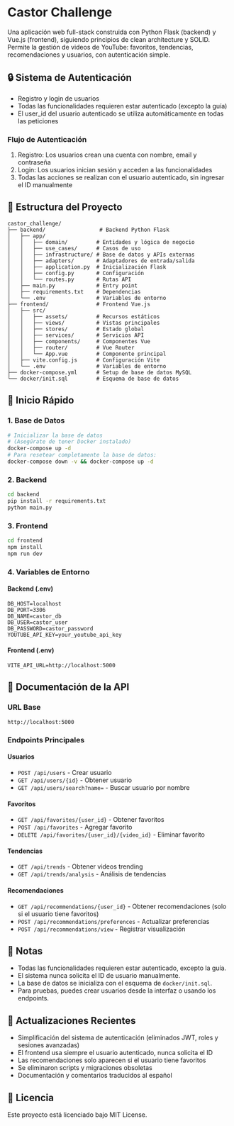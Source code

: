 # Castor Challenge

Una aplicación web full-stack construida con Python Flask (backend) y Vue.js (frontend), siguiendo principios de clean architecture y SOLID. Permite la gestión de videos de YouTube: favoritos, tendencias, recomendaciones y usuarios, con autenticación simple.

## 🔒 Sistema de Autenticación


- Registro y login de usuarios
- Todas las funcionalidades requieren estar autenticado (excepto la guía)
- El user_id del usuario autenticado se utiliza automáticamente en todas las peticiones

### Flujo de Autenticación

1. Registro: Los usuarios crean una cuenta con nombre, email y contraseña
2. Login: Los usuarios inician sesión y acceden a las funcionalidades
3. Todas las acciones se realizan con el usuario autenticado, sin ingresar el ID manualmente

## 📁 Estructura del Proyecto

```
castor_challenge/
├── backend/                 # Backend Python Flask
│   ├── app/
│   │   ├── domain/         # Entidades y lógica de negocio
│   │   ├── use_cases/      # Casos de uso
│   │   ├── infrastructure/ # Base de datos y APIs externas
│   │   ├── adapters/       # Adaptadores de entrada/salida
│   │   ├── application.py  # Inicialización Flask
│   │   ├── config.py       # Configuración
│   │   └── routes.py       # Rutas API
│   ├── main.py             # Entry point
│   ├── requirements.txt    # Dependencias
│   └── .env                # Variables de entorno
├── frontend/               # Frontend Vue.js
│   ├── src/
│   │   ├── assets/         # Recursos estáticos
│   │   ├── views/          # Vistas principales
│   │   ├── stores/         # Estado global
│   │   ├── services/       # Servicios API
│   │   ├── components/     # Componentes Vue
│   │   ├── router/         # Vue Router
│   │   └── App.vue         # Componente principal
│   ├── vite.config.js      # Configuración Vite
│   └── .env                # Variables de entorno
├── docker-compose.yml      # Setup de base de datos MySQL
└── docker/init.sql         # Esquema de base de datos
```

## 🚀 Inicio Rápido

### 1. Base de Datos
```bash
# Inicializar la base de datos
# (Asegúrate de tener Docker instalado)
docker-compose up -d
# Para resetear completamente la base de datos:
docker-compose down -v && docker-compose up -d
```

### 2. Backend
```bash
cd backend
pip install -r requirements.txt
python main.py
```

### 3. Frontend
```bash
cd frontend
npm install
npm run dev
```

### 4. Variables de Entorno

#### Backend (.env)
```
DB_HOST=localhost
DB_PORT=3306
DB_NAME=castor_db
DB_USER=castor_user
DB_PASSWORD=castor_password
YOUTUBE_API_KEY=your_youtube_api_key
```

#### Frontend (.env)
```
VITE_API_URL=http://localhost:5000
```

## 📄 Documentación de la API

### URL Base
```
http://localhost:5000
```

### Endpoints Principales

#### Usuarios
- `POST /api/users` - Crear usuario
- `GET /api/users/{id}` - Obtener usuario
- `GET /api/users/search?name=` - Buscar usuario por nombre

#### Favoritos
- `GET /api/favorites/{user_id}` - Obtener favoritos
- `POST /api/favorites` - Agregar favorito
- `DELETE /api/favorites/{user_id}/{video_id}` - Eliminar favorito

#### Tendencias
- `GET /api/trends` - Obtener videos trending
- `GET /api/trends/analysis` - Análisis de tendencias

#### Recomendaciones
- `GET /api/recommendations/{user_id}` - Obtener recomendaciones (solo si el usuario tiene favoritos)
- `POST /api/recommendations/preferences` - Actualizar preferencias
- `POST /api/recommendations/view` - Registrar visualización

## 📝 Notas
- Todas las funcionalidades requieren estar autenticado, excepto la guía.
- El sistema nunca solicita el ID de usuario manualmente.
- La base de datos se inicializa con el esquema de `docker/init.sql`.
- Para pruebas, puedes crear usuarios desde la interfaz o usando los endpoints.

## 🔄 Actualizaciones Recientes

- Simplificación del sistema de autenticación (eliminados JWT, roles y sesiones avanzadas)
- El frontend usa siempre el usuario autenticado, nunca solicita el ID
- Las recomendaciones solo aparecen si el usuario tiene favoritos
- Se eliminaron scripts y migraciones obsoletas
- Documentación y comentarios traducidos al español

## 📄 Licencia

Este proyecto está licenciado bajo MIT License. 